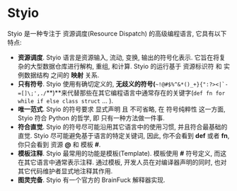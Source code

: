 # Styio

Styio 是一种专注于 资源调度(Resource Dispatch) 的高级编程语言, 它具有以下特点:

* **资源调度**. Styio 语言是资源输入, 流动, 变换, 输出的符号化表示. 它旨在将复杂的大型数据仓库进行解构, 重组, 和计算. Styio 的运行基于 资源标识符 和 实例数据结构 之间的 **映射** 关系.&#x20;
* **只有符号**. Styio 使用有确切定义的, **无歧义的符号(**``~!@#$%^&*()_+}{":?><|`-=[]\;',./``**)**来代替那些在其它编程语言中通常存在的关键字(`def fn for while if else class struct` ... ).
* **唯一范式**. Styio 的符号要求 显式声明 且 不可省略, 在 符号纯粹性 这一方面, Styio 符合 Python 的哲学, 即 只有一种方法做一件事.&#x20;
* **符合直觉**. Styio 的符号尽可能沿用其它语言中的使用习惯, 并且符合最基础的直觉. Styio 尽可能避免基于语言的特定关键词, 因此, 你不会看到 **def** 或者 **fn**, 你只会看到 资源 **@** 和 模板 **#**.&#x20;
* **模板注释**. Styio 最常用的功能是模板(Template). 模板使用 **#** 符号定义, 而这在其它语言中通常表示注释. 通过模板, 开发人员在对编译器声明的同时, 也对其它代码维护者显式地注释其作用.&#x20;
* **图灵完备**. Styio 有一个官方的 BrainFuck 解释器实现.
